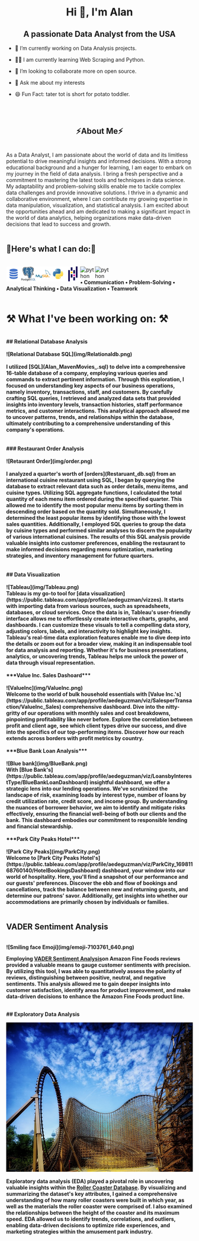 <h1 align="center">Hi 👋, I'm Alan</h1>
<h2 align="center">A passionate Data Analyst from the USA</h2>

- 🔭  I’m currently working on Data Analysis projects.

- 👨‍💻  I am currently learning Web Scraping and Python.

- 👯  I’m looking to collaborate more on open source.

- 💬  Ask me about my interests

- 😄  Fun Fact:  tater tot is short for potato toddler.<br/>



<br/>
<br/>
<h2 align="center">⚡About Me⚡</h2>
<br/>
As a Data Analyst, I am passionate about the world of data and its limitless potential to drive meaningful insights and informed decisions. With a strong educational background and a hunger for learning, I am eager to embark on my journey in the field of data analysis. I bring a fresh perspective and a commitment to mastering the latest tools and techniques in data science. 
<br/>
My adaptability and problem-solving skills enable me to tackle complex data challenges and provide innovative solutions. 
I thrive in a dynamic and collaborative environment, where I can contribute my growing expertise in data manipulation, visualization, and statistical analysis. I am excited about the opportunities ahead and am dedicated to making a significant impact in the world of data analytics, helping organizations make data-driven decisions that lead to success and growth.
<br/>
<br/>

## 🌱Here's what I can do:🌱
<br/>
<img align="left" alt="postgreSQL" width="40px" src="https://raw.githubusercontent.com/github/explore/80688e429a7d4ef2fca1e82350fe8e3517d3494d/topics/sql/sql.png">
<img align="left" alt="postgreSQL" width="40px" src="https://raw.githubusercontent.com/devicons/devicon/master/icons/postgresql/postgresql-original-wordmark.svg" alt="postgresql" width="40" />
<img align="left" alt="SQL" width="40px" src="https://raw.githubusercontent.com/devicons/devicon/master/icons/mysql/mysql-original-wordmark.svg" alt="mysql" width="40" height="40" />
<img align="left" alt="python" width="40px" src="https://raw.githubusercontent.com/github/explore/80688e429a7d4ef2fca1e82350fe8e3517d3494d/topics/python/python.png" />
<img align="left" alt="python" width="40px" src="https://raw.githubusercontent.com/devicons/devicon/2ae2a900d2f041da66e950e4d48052658d850630/icons/pandas/pandas-original.svg" alt="pandas"/>
<img align="left" alt="python" width="40px" src="https://seaborn.pydata.org/_images/logo-mark-lightbg.svg" alt="seaborn" width="40"/> 
<img align="left" alt="python" width="40px" 
src="https://avatars.githubusercontent.com/u/828667?s=200&v=4"/>
<br/>
<br/><b>•<b/> Communication <b>•<b/> Problem-Solving <b>•<b/> Analytical Thinking <b>•<b/> Data Visualization <b>•<b/> Teamwork
<br/>
<br/>

# ⚒️ What I've been working on: ⚒️
<br/>
## Relational Database Analysis 
<br/>
<br/>
![Relational Database SQL](img/Relationaldb.png)
<br/>
<br/>
I utilized [SQL](Alan_MavenMovies_.sql) to delve into a comprehensive 16-table database of a company, employing various queries and commands to extract pertinent information. Through this exploration, I focused on understanding key aspects of our business operations, namely inventory, transactions, staff, and customers. By carefully crafting SQL queries, I retrieved and analyzed data sets that provided insights into inventory levels, transaction histories, staff performance metrics, and customer interactions. This analytical approach allowed me to uncover patterns, trends, and relationships within the database, ultimately contributing to a comprehensive understanding of this company's operations. 
<br/>
<br/>
<br/>
### Restaurant Order Analysis 
<br/>
<br/>
![Retaurant Order](img/order.png)
<br/>
<br/>
I analyzed a quarter's worth of [orders](Restaruant_db.sql) from an international cuisine restaurant using SQL, I began by querying the database to extract relevant data such as order details, menu items, and cuisine types. Utilizing SQL aggregate functions, I calculated the total quantity of each menu item ordered during the specified quarter. This allowed me to identify the most popular menu items by sorting them in descending order based on the quantity sold. Simultaneously, I determined the least popular items by identifying those with the lowest sales quantities. Additionally, I employed SQL queries to group the data by cuisine types and performed similar analyses to discern the popularity of various international cuisines. The results of this SQL analysis provide valuable insights into customer preferences, enabling the restaurant to make informed decisions regarding menu optimization, marketing strategies, and inventory management for future quarters.
<br/>
<br/>
<br/>
## Data Visualization 
<br/>
<br/>
![Tableau](img/Tableau.png)
<br/>
Tableau is my go-to tool for [data visualization](https://public.tableau.com/app/profile/aedeguzman/vizzes). It starts with importing data from various sources, such as spreadsheets, databases, or cloud services. Once the data is in, Tableau's user-friendly interface allows me to effortlessly create interactive charts, graphs, and dashboards. I can customize these visuals to tell a compelling data story, adjusting colors, labels, and interactivity to highlight key insights. Tableau's real-time data exploration features enable me to dive deep into the details or zoom out for a broader view, making it an indispensable tool for data analysis and reporting. Whether it's for business presentations, analytics, or uncovering trends, Tableau helps me unlock the power of data through visual representation.
<br/>
<br/>
***Value Inc. Sales Dashoard***
<br/>
<br/>
![ValueInc](img/ValueInc.png)
<br/>
Welcome to the world of bulk household essentials  with [Value Inc.'s](https://public.tableau.com/app/profile/aedeguzman/viz/SalesperTransaction/ValueInc_Sales) comprehensive dashboard. Dive into the nitty-gritty of our operations with monthly sales and cost breakdowns, pinpointing profitability like never before. Explore the correlation between profit and client age, see which client types drive our success, and dive into the specifics of our top-performing items. Discover how our reach extends across borders with profit metrics by country. 
<br/>
<br/>
***Blue Bank Loan Analysis***
<br/>
<br/>
![Blue bank](img/BlueBank.png)
<br/>
With [Blue Bank's](https://public.tableau.com/app/profile/aedeguzman/viz/LoansbyInterestType/BlueBankLoanDashboard) insightful dashboard, we offer a strategic lens into our lending operations. We've scrutinized the landscape of risk, examining loads by interest type, number of loans by credit utilization rate, credit score, and income group. By understanding the nuances of borrower behavior, we aim to identify and mitigate risks effectively, ensuring the financial well-being of both our clients and the bank. This dashboard embodies our commitment to responsible lending and financial stewardship.
<br/>
<br/>
***Park City Peaks Hotel***
<br/>
<br/>
![Park City Peaks](img/ParkCity.png)
<br/> 
Welcome to [Park City Peaks Hotel's](https://public.tableau.com/app/profile/aedeguzman/viz/ParkCity_16981168760140/HotelBookingsDashboard) dashboard, your window into our world of hospitality. Here, you'll find a snapshot of our performance and our guests' preferences. Discover the ebb and flow of bookings and cancellations, track the balance between new and returning guests, and determine our patrons’ savor. Additionally, get insights into whether our accommodations are primarily chosen by individuals or families. 
<br/>
<br/>


## VADER Sentiment Analysis
<br/>
![Smiling face Emoji](img/emoji-7103761_640.png)

Employing [VADER Sentiment Analysis](https://github.com/aedeguzman/aedeguzman.github.io/blob/09b4b1ac90f05597b419e31bda490f8481787470/Sentiment%20Analysis.ipynb)on Amazon Fine Foods reviews provided a valuable means to gauge customer sentiments with precision. By utilizing this tool, I was able to quantitatively assess the polarity of reviews, distinguishing between positive, neutral, and negative sentiments. This analysis allowed me to gain deeper insights into customer satisfaction, identify areas for product improvement, and make data-driven decisions to enhance the Amazon Fine Foods product line.   

<br/>
## Exploratory Data Analysis
<br/>

![Roller Coaster](img/kings-island-211994_640.jpg)

Exploratory data analysis (EDA) played a pivotal role in uncovering valuable insights within the  [Roller Coaster Database](https://github.com/aedeguzman/aedeguzman.github.io/blob/main/Roller%20Coaster%20EDA.ipynb).  By visualizing and summarizing the dataset's key attributes, I gained a comprehensive understanding of how many roller coasters were built in which year,  as well as the materials the roller coaster were comprised of.  I also examined the relationships between the height of the coaster and its maximum speed.  EDA allowed us to identify trends, correlations, and outliers, enabling data-driven decisions to optimize ride experiences, and marketing strategies within the amusement park industry.      


